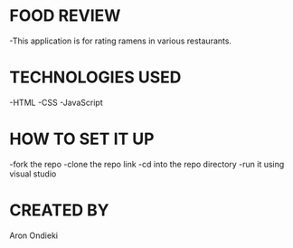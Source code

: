 # FOOD REVIEW
-This application is for rating ramens in various restaurants.

# TECHNOLOGIES USED
-HTML
-CSS
-JavaScript

# HOW TO SET IT UP
-fork the repo
-clone the repo link
-cd into the repo directory
-run it using visual studio

# CREATED BY 
Aron Ondieki
